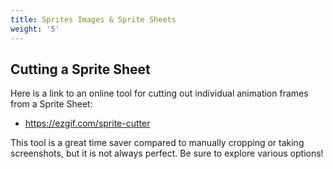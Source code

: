 ```yaml
---
title: Sprites Images & Sprite Sheets
weight: '5'
---
```

## Cutting a Sprite Sheet

Here is a link to an online tool for cutting out individual animation frames from a Sprite Sheet:

* <https://ezgif.com/sprite-cutter>

This tool is a great time saver compared to manually cropping or taking screenshots, but it is not always perfect. Be sure to explore various options!
